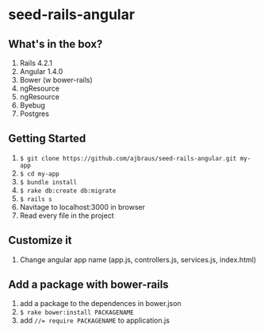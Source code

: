 # seed-rails-angular

## What's in the box?

1. Rails 4.2.1
2. Angular 1.4.0
3. Bower (w bower-rails)
4. ngResource
5. ngResource 
6. Byebug
7. Postgres

## Getting Started

1. ```$ git clone https://github.com/ajbraus/seed-rails-angular.git my-app```
2. ```$ cd my-app```
3. ```$ bundle install```
4. ```$ rake db:create db:migrate```
4. ```$ rails s```
5. Navitage to localhost:3000 in browser
6. Read every file in the project

## Customize it

1. Change angular app name (app.js, controllers.js, services.js, index.html)

## Add a package with bower-rails

1. add a package to the dependences in bower.json
2. ```$ rake bower:install PACKAGENAME```
3. add ```//= require PACKAGENAME``` to application.js
